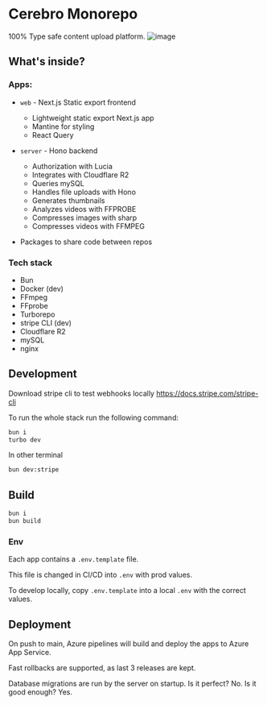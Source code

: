 # Cerebro Monorepo

100% Type safe content upload platform.
![image](https://github.com/Angael/cerebro/assets/21974933/1c5ad4bb-c6ae-4d36-80b9-b26440d2b002)

## What's inside?

### Apps:

- `web` - Next.js Static export frontend

  - Lightweight static export Next.js app
  - Mantine for styling
  - React Query

- `server` - Hono backend
  - Authorization with Lucia
  - Integrates with Cloudflare R2
  - Queries mySQL
  - Handles file uploads with Hono
  - Generates thumbnails
  - Analyzes videos with FFPROBE
  - Compresses images with sharp
  - Compresses videos with FFMPEG
- Packages to share code between repos

### Tech stack

- Bun
- Docker (dev)
- FFmpeg
- FFprobe
- Turborepo
- stripe CLI (dev)
- Cloudflare R2
- mySQL
- nginx

## Development

Download stripe cli to test webhooks locally
https://docs.stripe.com/stripe-cli

To run the whole stack run the following command:

```bash
bun i
turbo dev
```

In other terminal

```bash
bun dev:stripe
```

## Build

```bash
bun i
bun build
```

### Env

Each app contains a `.env.template` file.

This file is changed in CI/CD into `.env` with prod values.

To develop locally, copy `.env.template` into a local `.env` with the correct values.

## Deployment

On push to main, Azure pipelines will build and deploy the apps to Azure App Service.

Fast rollbacks are supported, as last 3 releases are kept.

Database migrations are run by the server on startup.
Is it perfect? No.
Is it good enough? Yes.
